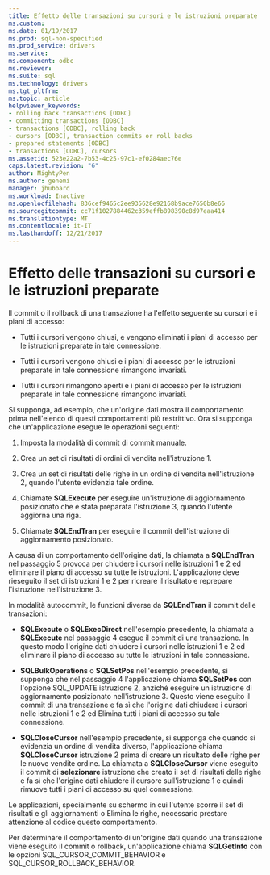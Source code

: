 ```yaml
---
title: Effetto delle transazioni su cursori e le istruzioni preparate | Documenti Microsoft
ms.custom: 
ms.date: 01/19/2017
ms.prod: sql-non-specified
ms.prod_service: drivers
ms.service: 
ms.component: odbc
ms.reviewer: 
ms.suite: sql
ms.technology: drivers
ms.tgt_pltfrm: 
ms.topic: article
helpviewer_keywords:
- rolling back transactions [ODBC]
- committing transactions [ODBC]
- transactions [ODBC], rolling back
- cursors [ODBC], transaction commits or roll backs
- prepared statements [ODBC]
- transactions [ODBC], cursors
ms.assetid: 523e22a2-7b53-4c25-97c1-ef0284aec76e
caps.latest.revision: "6"
author: MightyPen
ms.author: genemi
manager: jhubbard
ms.workload: Inactive
ms.openlocfilehash: 836cef9465c2ee935628e92168b9ace7650b8e66
ms.sourcegitcommit: cc71f1027884462c359effb898390c8d97eaa414
ms.translationtype: MT
ms.contentlocale: it-IT
ms.lasthandoff: 12/21/2017
---
```

# <a name="effect-of-transactions-on-cursors-and-prepared-statements"></a>Effetto delle transazioni su cursori e le istruzioni preparate
Il commit o il rollback di una transazione ha l'effetto seguente su cursori e i piani di accesso:  
  
-   Tutti i cursori vengono chiusi, e vengono eliminati i piani di accesso per le istruzioni preparate in tale connessione.  
  
-   Tutti i cursori vengono chiusi e i piani di accesso per le istruzioni preparate in tale connessione rimangono invariati.  
  
-   Tutti i cursori rimangono aperti e i piani di accesso per le istruzioni preparate in tale connessione rimangono invariati.  
  
 Si supponga, ad esempio, che un'origine dati mostra il comportamento prima nell'elenco di questi comportamenti più restrittivo. Ora si supponga che un'applicazione esegue le operazioni seguenti:  
  
1.  Imposta la modalità di commit di commit manuale.  
  
2.  Crea un set di risultati di ordini di vendita nell'istruzione 1.  
  
3.  Crea un set di risultati delle righe in un ordine di vendita nell'istruzione 2, quando l'utente evidenzia tale ordine.  
  
4.  Chiamate **SQLExecute** per eseguire un'istruzione di aggiornamento posizionato che è stata preparata l'istruzione 3, quando l'utente aggiorna una riga.  
  
5.  Chiamate **SQLEndTran** per eseguire il commit dell'istruzione di aggiornamento posizionato.  
  
 A causa di un comportamento dell'origine dati, la chiamata a **SQLEndTran** nel passaggio 5 provoca per chiudere i cursori nelle istruzioni 1 e 2 ed eliminare il piano di accesso su tutte le istruzioni. L'applicazione deve rieseguito il set di istruzioni 1 e 2 per ricreare il risultato e reprepare l'istruzione nell'istruzione 3.  
  
 In modalità autocommit, le funzioni diverse da **SQLEndTran** il commit delle transazioni:  
  
-   **SQLExecute** o **SQLExecDirect** nell'esempio precedente, la chiamata a **SQLExecute** nel passaggio 4 esegue il commit di una transazione. In questo modo l'origine dati chiudere i cursori nelle istruzioni 1 e 2 ed eliminare il piano di accesso su tutte le istruzioni in tale connessione.  
  
-   **SQLBulkOperations** o **SQLSetPos** nell'esempio precedente, si supponga che nel passaggio 4 l'applicazione chiama **SQLSetPos** con l'opzione SQL_UPDATE istruzione 2, anziché eseguire un istruzione di aggiornamento posizionato nell'istruzione 3. Questo viene eseguito il commit di una transazione e fa sì che l'origine dati chiudere i cursori nelle istruzioni 1 e 2 ed Elimina tutti i piani di accesso su tale connessione.  
  
-   **SQLCloseCursor** nell'esempio precedente, si supponga che quando si evidenzia un ordine di vendita diverso, l'applicazione chiama **SQLCloseCursor** istruzione 2 prima di creare un risultato delle righe per le nuove vendite ordine. La chiamata a **SQLCloseCursor** viene eseguito il commit di **selezionare** istruzione che creato il set di risultati delle righe e fa sì che l'origine dati chiudere il cursore sull'istruzione 1 e quindi rimuove tutti i piani di accesso su quel connessione.  
  
 Le applicazioni, specialmente su schermo in cui l'utente scorre il set di risultati e gli aggiornamenti o Elimina le righe, necessario prestare attenzione al codice questo comportamento.  
  
 Per determinare il comportamento di un'origine dati quando una transazione viene eseguito il commit o rollback, un'applicazione chiama **SQLGetInfo** con le opzioni SQL_CURSOR_COMMIT_BEHAVIOR e SQL_CURSOR_ROLLBACK_BEHAVIOR.
